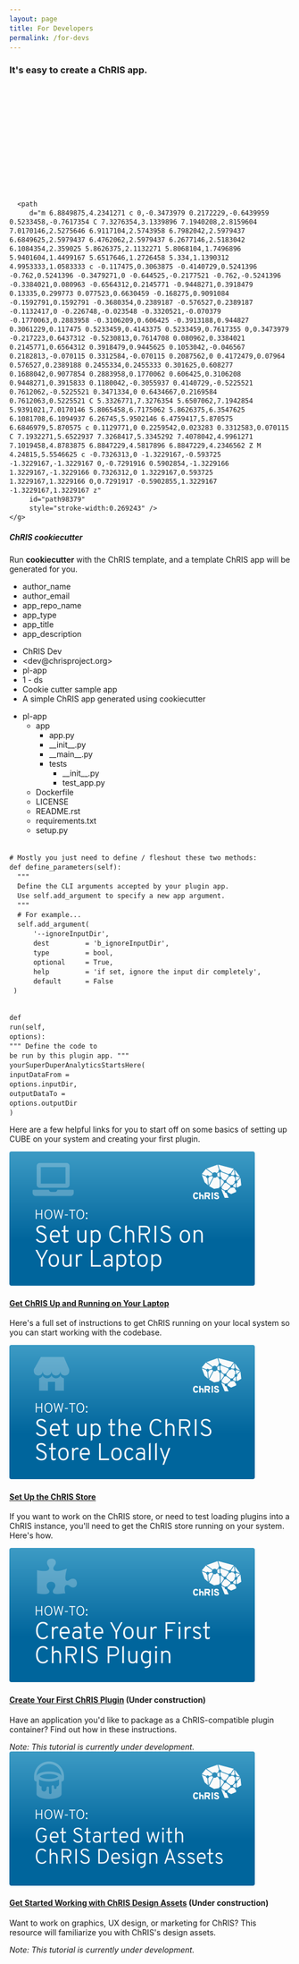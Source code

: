 ```yaml
---
layout: page
title: For Developers
permalink: /for-devs
---
```


<div id="banner">
  <h3>It's easy to create a ChRIS app.</h3>

  <div class="banner-content">
    <div>
      <!-- <img src="/assets/images/icons/optimized-for-dev-monitor.svg" alt="Setup icon" /> -->
      
<svg
   xmlns:dc="http://purl.org/dc/elements/1.1/"
   xmlns:cc="http://creativecommons.org/ns#"
   xmlns:rdf="http://www.w3.org/1999/02/22-rdf-syntax-ns#"
   xmlns:svg="http://www.w3.org/2000/svg"
   xmlns="http://www.w3.org/2000/svg"
   width="49.562412mm"
   height="49.564472mm"
   viewBox="0 0 49.562412 49.564472"
   version="1.1"
   id="svg2583">
  <defs
     id="defs2577" />

  <g
     id="layer1"
     transform="translate(-585.27236,255.34771)">
    <g
       id="use98271"
       style="fill:#74ccea;fill-opacity:1;stroke:none;stroke-width:0.861238"
       transform="matrix(7.8051041,0,0,7.8051041,577.01196,-263.60811)">

      <path
         d="m 6.8849875,4.2341271 c 0,-0.3473979 0.2172229,-0.6439959 0.5233458,-0.7617354 C 7.3276354,3.1339896 7.1940208,2.8159604 7.0170146,2.5275646 6.9117104,2.5743958 6.7982042,2.5979437 6.6849625,2.5979437 6.4762062,2.5979437 6.2677146,2.5183042 6.1084354,2.359025 5.8626375,2.1132271 5.8068104,1.7496896 5.9401604,1.4499167 5.6517646,1.2726458 5.334,1.1390312 4.9953333,1.0583333 c -0.117475,0.3063875 -0.4140729,0.5241396 -0.762,0.5241396 -0.3479271,0 -0.644525,-0.2177521 -0.762,-0.5241396 -0.3384021,0.080963 -0.6564312,0.2145771 -0.9448271,0.3918479 0.13335,0.299773 0.077523,0.6630459 -0.168275,0.9091084 -0.1592791,0.1592791 -0.3680354,0.2389187 -0.576527,0.2389187 -0.1132417,0 -0.226748,-0.023548 -0.3320521,-0.070379 -0.1770063,0.2883958 -0.3106209,0.606425 -0.3913188,0.944827 0.3061229,0.117475 0.5233459,0.4143375 0.5233459,0.7617355 0,0.3473979 -0.217223,0.6437312 -0.5230813,0.7614708 0.080962,0.3384021 0.2145771,0.6564312 0.3918479,0.9445625 0.1053042,-0.046567 0.2182813,-0.070115 0.3312584,-0.070115 0.2087562,0 0.4172479,0.07964 0.576527,0.2389188 0.2455334,0.2455333 0.301625,0.608277 0.1688042,0.9077854 0.2883958,0.1770062 0.606425,0.3106208 0.9448271,0.3915833 0.1180042,-0.3055937 0.4140729,-0.5225521 0.7612062,-0.5225521 0.3471334,0 0.6434667,0.2169584 0.7612063,0.5225521 C 5.3326771,7.3276354 5.6507062,7.1942854 5.9391021,7.0170146 5.8065458,6.7175062 5.8626375,6.3547625 6.1081708,6.1094937 6.26745,5.9502146 6.4759417,5.870575 6.6846979,5.870575 c 0.1129771,0 0.2259542,0.023283 0.3312583,0.070115 C 7.1932271,5.6522937 7.3268417,5.3345292 7.4078042,4.9961271 7.1019458,4.8783875 6.8847229,4.5817896 6.8847229,4.2346562 Z M 4.24815,5.5546625 c -0.7326313,0 -1.3229167,-0.593725 -1.3229167,-1.3229167 0,-0.7291916 0.5902854,-1.3229166 1.3229167,-1.3229166 0.7326312,0 1.3229167,0.593725 1.3229167,1.3229166 0,0.7291917 -0.5902855,1.3229167 -1.3229167,1.3229167 z"
         id="path98379"
         style="stroke-width:0.269243" />
    </g>
  </g>
</svg>
      <h5>ChRIS cookiecutter</h5>
      <p>Run <b>cookiecutter</b> with the ChRIS template, and a template ChRIS app will be generated for you.</p>
    </div>
    <div class="info-div">
      <ul class="labels">
        <li>author_name</li>
        <li>author_email</li>
        <li>app_repo_name</li>
        <li>app_type</li>
        <li>app_title</li>
        <li>app_description</li>
      </ul>
      <ul class="dummy-info">
        <li>ChRIS Dev</li>
        <li>&lt;dev@chrisproject.org&gt;</li>
        <li>pl-app</li>
        <li>1 - ds</li>
        <li>Cookie cutter sample app</li>
        <li>A simple ChRIS app generated using cookiecutter</li>
      </ul>
    </div>
  </div>
  <div class="editor">
    <div class="top-arrow"></div>
    <aside class="nav">
		<ul>
		  <li><i class="fas fa-folder-open"></i> pl-app
		  <ul>
			  <li><i class="fas fa-folder-open"></i> app
		        <ul>
		          <li class="active"><i class="far fa-file-code"></i> app.py</li>
		          <li><i class="far fa-file-code"></i> __init__.py</li>
		          <li><i class="far fa-file-code"></i> __main__.py</li>
		          <li><i class="fas fa-folder-open"></i> tests
		            <ul>
					  <li><i class="far fa-file-code"></i> __init__.py</li>
					  <li><i class="far fa-file-code"></i> test_app.py</li>
		            </ul>
		          </li>
		        </ul>
		    </li>
		    <li><i class="far fa-file-code"></i> Dockerfile</li>
		    <li><i class="far fa-file-alt"></i> LICENSE</li>
		    <li><i class="far fa-file-alt"></i> README.rst</li>
		    <li><i class="far fa-file-alt"></i> requirements.txt</li>
		    <li><i class="far fa-file-code"></i> setup.py</li>
		    </ul>
		  </li>
		</ul>
    </aside>
    <main class="main-editor">
<code class=" language-python">
<span class="token comment" spellcheck="true"># Mostly you just need to define / fleshout these two methods:</span>
<span class="token keyword">def</span> <span class="token function">define_parameters</span><span class="token punctuation">(</span>self<span class="token punctuation">)</span><span class="token punctuation">:</span>
  <span class="token triple-quoted-string string">"""
  Define the CLI arguments accepted by your plugin app.
  Use self.add_argument to specify a new app argument.
  """</span>
  <span class="token comment" spellcheck="true"># For example...</span>
  self<span class="token punctuation">.</span>add_argument<span class="token punctuation">(</span>
      <span class="token string">'--ignoreInputDir'</span><span class="token punctuation">,</span>
      dest         <span class="token operator">=</span> <span class="token string">'b_ignoreInputDir'</span><span class="token punctuation">,</span>
      type         <span class="token operator">=</span> bool<span class="token punctuation">,</span>
      optional     <span class="token operator">=</span> <span class="token boolean">True</span><span class="token punctuation">,</span>
      help         <span class="token operator">=</span> <span class="token string">'if set, ignore the input dir completely'</span><span class="token punctuation">,</span>
      default      <span class="token operator">=</span> <span class="token boolean">False</span>
 <span class="token punctuation">)</span>

<span class="token keyword">def</span> <span class="token function">run</span><span class="token punctuation">(</span>self<span class="token punctuation">,</span> options<span class="token punctuation">)</span><span class="token punctuation">:</span>
  <span class="token triple-quoted-string string">"""
  Define the code to be run by this plugin app.
  """</span>
  yourSuperDuperAnalyticsStartsHere<span class="token punctuation">(</span>
          inputDataFrom <span class="token operator">=</span> options<span class="token punctuation">.</span>inputDir<span class="token punctuation">,</span>
          outputDataTo  <span class="token operator">=</span> options<span class="token punctuation">.</span>outputDir
    <span class="token punctuation">)</span>
              </code>
    </main>
  </div>
</div>

<!-- prettier-ignore-start -->

Here are a few helpful links for you to start off on some basics of setting up CUBE on your system and creating your first plugin.

<section id="library">

<!-- <h3>New Contributor Library</h3> -->

<!-- <div class="row no-gutters position-relative">
    <div class="col-md-4 mb-md-0 p-md-4">
        <img src="/assets/images/library/thumb-arch.png" class="w-100" alt="...">
    </div>
    <div class="col-md-8 position-static p-4 pl-md-0">
        <h4 class="mt-0"><a href="/join-us/how-chris-works" class="stretched-link">How ChRIS Works: An Architectural Overview</a></h4>
         <p>Start here to get an overview of what ChRIS is, what technologies it used, and how it is architected. Video and text summary available.</p>
    </div>
</div> -->
<div class="row no-gutters position-relative">
    <div class="col-md-4 mb-md-0 p-md-4">
        <img src="/assets/images/library/thumb-setupchris.png" class="w-100" alt="...">
    </div>
    <div class="col-md-8 position-static p-4 pl-md-0">
        <h4 class="mt-0"><a href="/join-us/get-chris-running" class="stretched-link">Get ChRIS Up and Running on Your Laptop</a></h4>
        <p>Here's a full set of instructions to get ChRIS running on your local system so you can start working with the codebase.</p>
    </div>
 </div>
 <div class="row no-gutters position-relative">
    <div class="col-md-4 mb-md-0 p-md-4">
        <img src="/assets/images/library/thumb-setupchris-store.png" class="w-100" alt="...">
    </div>
    <div class="col-md-8 position-static p-4 pl-md-0">
            <h4 class="mt-0"><a href="#" class="stretched-link">Set Up the ChRIS Store</a></h4>
            <p>If you want to work on the ChRIS store, or need to test loading plugins into a ChRIS instance, you'll need to get the ChRIS store running on your system. Here's how.</p>
    </div>
 </div>
 <div class="row no-gutters position-relative">
    <div class="col-md-4 mb-md-0 p-md-4">
        <img src="/assets/images/library/thumb-firstplugin.png" class="w-100" alt="...">
    </div>
    <div class="col-md-8 position-static p-4 pl-md-0">
        <h4 class="mt-0"><a href="#" class="stretched-link">Create Your First ChRIS Plugin</a> (Under construction)</h4>
        <p>Have an application you'd like to package as a ChRIS-compatible plugin container? Find out how in these instructions.</p>
	<em>Note: This tutorial is currently under development.</em>
    </div>
</div>
<div class="row no-gutters position-relative">
    <div class="col-md-4 mb-md-0 p-md-4">
        <img src="/assets/images/library/thumb-designassets.png" class="w-100" alt="...">
    </div>
    <div class="col-md-8 position-static p-4 pl-md-0">
        <h4 class="mt-0"><a href="#" class="stretched-link">Get Started Working with ChRIS Design Assets</a> (Under construction)</h4>
        <p>Want to work on graphics, UX design, or marketing for ChRIS? This resource will familiarize you with ChRIS's design assets.</p>
	<em>Note: This tutorial is currently under development.</em>
    </div>
</div>

</section>

<!-- prettier-ignore-end -->

